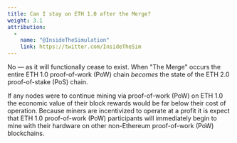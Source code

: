 ```yaml
---
title: Can I stay on ETH 1.0 after the Merge?
weight: 3.1
attribution:
  -
    name: "@InsideTheSimulation"
    link: https://twitter.com/InsideTheSim
---
```


No — as it will functionally cease to exist. When "The Merge" occurs the entire ETH 1.0 proof-of-work (PoW) chain _becomes_ the state of the ETH 2.0 proof-of-stake (PoS) chain.

If any nodes were to continue mining via proof-of-work (PoW) on ETH 1.0 the economic value of their block rewards would be far below their cost of operation. Because miners are incentivized to operate at a profit it is expect that ETH 1.0 proof-of-work (PoW) participants will immediately begin to mine with their hardware on other non-Ethereum proof-of-work (PoW) blockchains.
